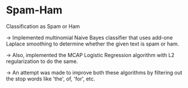 # Spam-Ham
Classification as Spam or Ham 

-> Implemented multinomial Naive Bayes classifier that uses add-one Laplace smoothing to determine whether the given text is spam or ham.


-> Also, implemented the MCAP Logistic Regression algorithm with L2 regularization to do the same.


-> An attempt was made to improve both these algorithms by filtering out the stop words like 'the', of, 'for', etc.

